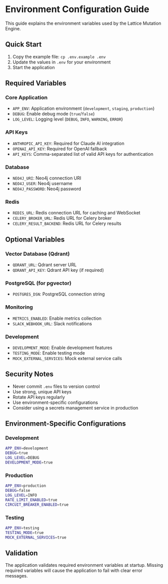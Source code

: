 # Environment Configuration Guide

This guide explains the environment variables used by the Lattice Mutation Engine.

## Quick Start

1. Copy the example file: `cp .env.example .env`
2. Update the values in `.env` for your environment
3. Start the application

## Required Variables

### Core Application
- `APP_ENV`: Application environment (`development`, `staging`, `production`)
- `DEBUG`: Enable debug mode (`true`/`false`)
- `LOG_LEVEL`: Logging level (`DEBUG`, `INFO`, `WARNING`, `ERROR`)

### API Keys
- `ANTHROPIC_API_KEY`: Required for Claude AI integration
- `OPENAI_API_KEY`: Required for OpenAI fallback
- `API_KEYS`: Comma-separated list of valid API keys for authentication

### Database
- `NEO4J_URI`: Neo4j connection URI
- `NEO4J_USER`: Neo4j username
- `NEO4J_PASSWORD`: Neo4j password

### Redis
- `REDIS_URL`: Redis connection URL for caching and WebSocket
- `CELERY_BROKER_URL`: Redis URL for Celery broker
- `CELERY_RESULT_BACKEND`: Redis URL for Celery results

## Optional Variables

### Vector Database (Qdrant)
- `QDRANT_URL`: Qdrant server URL
- `QDRANT_API_KEY`: Qdrant API key (if required)

### PostgreSQL (for pgvector)
- `POSTGRES_DSN`: PostgreSQL connection string

### Monitoring
- `METRICS_ENABLED`: Enable metrics collection
- `SLACK_WEBHOOK_URL`: Slack notifications

### Development
- `DEVELOPMENT_MODE`: Enable development features
- `TESTING_MODE`: Enable testing mode
- `MOCK_EXTERNAL_SERVICES`: Mock external service calls

## Security Notes

- Never commit `.env` files to version control
- Use strong, unique API keys
- Rotate API keys regularly
- Use environment-specific configurations
- Consider using a secrets management service in production

## Environment-Specific Configurations

### Development
```bash
APP_ENV=development
DEBUG=true
LOG_LEVEL=DEBUG
DEVELOPMENT_MODE=true
```

### Production
```bash
APP_ENV=production
DEBUG=false
LOG_LEVEL=INFO
RATE_LIMIT_ENABLED=true
CIRCUIT_BREAKER_ENABLED=true
```

### Testing
```bash
APP_ENV=testing
TESTING_MODE=true
MOCK_EXTERNAL_SERVICES=true
```

## Validation

The application validates required environment variables at startup. Missing required variables will cause the application to fail with clear error messages.